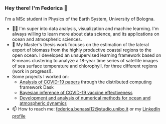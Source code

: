 ### Hey there! I'm Federica 👋

<!--
**fedebenassi/fedebenassi** is a ✨ _special_ ✨ repository because its `README.md` (this file) appears on your GitHub profile.
-->

I'm a MSc student in Physics of the Earth System, University of Bologna. 

- 👩‍💻 I'm super into data analysis, visualization and machine learning. I'm always willing to learn more about data science, and its applications on ocean and atmospheric sciences. 
- 🔭 My Master's thesis work focuses on the estimation of the lateral export of biomass from the highly productive coastal regions to the open ocean. I developed an unsupervised learning framework based on K-means clustering to analyze a 18-year time series of satellite images of sea surface temperature and chlorophyll, for three different regions (work in progress!).
- Some projects I worked on:
    - [Analysis of COVID-19 papers](https://github.com/fedebenassi/Meta_Analysis_of_COVID_papers) through the distributed computing framework Dask
    - [Bayesian inference of COVID-19 vaccine effectiveness](https://github.com/RinaldiLuca/BayesianAnalysis_Covid19_Vaccines)
    - [Development and analysis of numerical methods for ocean and atmospheric dynamics](https://github.com/fedebenassi/Numerical-Laboratory-of-the-Atmosphere-and-Ocean)
- 📫 How to reach me: federica.benassi12@studio.unibo.it or my [LinkedIn profile](https://www.linkedin.com/in/federica-benassi-3b3113238/)

<!--
- 👯 I’m looking to collaborate on ...
- 🤔 I’m looking for help with ...
- 💬 Ask me about ...
- 😄 Pronouns: ...
- ⚡ Fun fact: ...
-->
